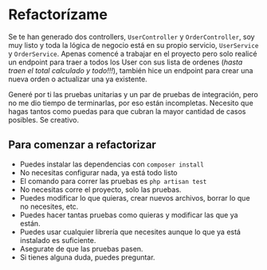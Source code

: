 # Refactorízame

Se te han generado dos controllers, `UserController` y `OrderController`, soy muy listo y toda la lógica de negocio está en su propio servicio, `UserService` y `OrderService`. Apenas comencé a trabajar en el proyecto pero solo realicé un endpoint para traer a todos los User con sus lista de ordenes (*hasta traen el total calculado y todo!!!*), también hice un endpoint para crear una nueva orden o actualizar una ya existente.

Generé por ti las pruebas unitarias y un par de pruebas de integración, pero no me dio tiempo de terminarlas, por eso están incompletas. Necesito que hagas tantos como puedas para que cubran la mayor cantidad de casos posibles. Se creativo.

## Para comenzar a refactorizar

- Puedes instalar las dependencias con `composer install`
- No necesitas configurar nada, ya está todo listo
- El comando para correr las pruebas es `php artisan test`
- No necesitas corre el proyecto, solo las pruebas.
- Puedes modificar lo que quieras, crear nuevos archivos, borrar lo que no necesites, etc.
- Puedes hacer tantas pruebas como quieras y modificar las que ya están.
- Puedes usar cualquier librería que necesites aunque lo que ya está instalado es suficiente.
- Asegurate de que las pruebas pasen.
- Si tienes alguna duda, puedes preguntar.
